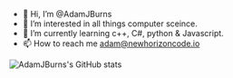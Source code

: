- 👋 Hi, I’m @AdamJBurns
- 👀 I’m interested in all things computer sceince.
- 🌱 I’m currently learning c++, C#, python & Javascript.
- 📫 How to reach me adam@newhorizoncode.io


![AdamJBurns's GitHub stats](https://github-readme-stats.vercel.app/api?username=AdamJBurns&count_private=true)
<!---
--->

